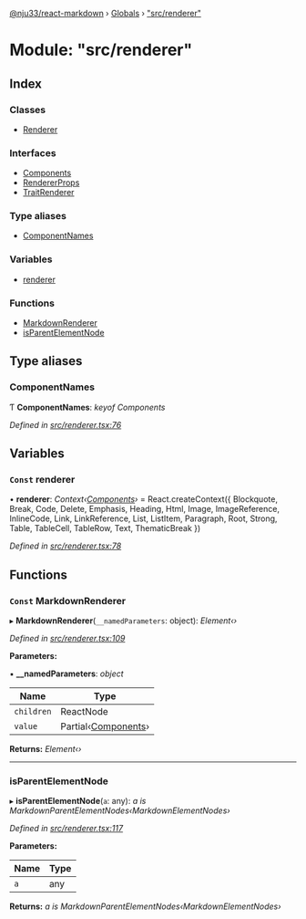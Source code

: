 [@nju33/react-markdown](../README.md) › [Globals](../globals.md) › ["src/renderer"](_src_renderer_.md)

# Module: "src/renderer"

## Index

### Classes

* [Renderer](../classes/_src_renderer_.renderer.md)

### Interfaces

* [Components](../interfaces/_src_renderer_.components.md)
* [RendererProps](../interfaces/_src_renderer_.rendererprops.md)
* [TraitRenderer](../interfaces/_src_renderer_.traitrenderer.md)

### Type aliases

* [ComponentNames](_src_renderer_.md#componentnames)

### Variables

* [renderer](_src_renderer_.md#const-renderer)

### Functions

* [MarkdownRenderer](_src_renderer_.md#const-markdownrenderer)
* [isParentElementNode](_src_renderer_.md#isparentelementnode)

## Type aliases

###  ComponentNames

Ƭ **ComponentNames**: *keyof Components*

*Defined in [src/renderer.tsx:76](https://github.com/nju33/react-markdown/blob/3861cd2/src/renderer.tsx#L76)*

## Variables

### `Const` renderer

• **renderer**: *Context‹[Components](../interfaces/_src_renderer_.components.md)›* = React.createContext<Components>({
  Blockquote,
  Break,
  Code,
  Delete,
  Emphasis,
  Heading,
  Html,
  Image,
  ImageReference,
  InlineCode,
  Link,
  LinkReference,
  List,
  ListItem,
  Paragraph,
  Root,
  Strong,
  Table,
  TableCell,
  TableRow,
  Text,
  ThematicBreak
})

*Defined in [src/renderer.tsx:78](https://github.com/nju33/react-markdown/blob/3861cd2/src/renderer.tsx#L78)*

## Functions

### `Const` MarkdownRenderer

▸ **MarkdownRenderer**(`__namedParameters`: object): *Element‹›*

*Defined in [src/renderer.tsx:109](https://github.com/nju33/react-markdown/blob/3861cd2/src/renderer.tsx#L109)*

**Parameters:**

▪ **__namedParameters**: *object*

Name | Type |
------ | ------ |
`children` | ReactNode |
`value` | Partial‹[Components](../interfaces/_src_renderer_.components.md)› |

**Returns:** *Element‹›*

___

###  isParentElementNode

▸ **isParentElementNode**(`a`: any): *a is MarkdownParentElementNodes‹MarkdownElementNodes›*

*Defined in [src/renderer.tsx:117](https://github.com/nju33/react-markdown/blob/3861cd2/src/renderer.tsx#L117)*

**Parameters:**

Name | Type |
------ | ------ |
`a` | any |

**Returns:** *a is MarkdownParentElementNodes‹MarkdownElementNodes›*

